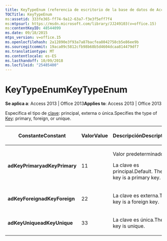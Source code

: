 ```yaml
---
title: KeyTypeEnum (referencia de escritorio de la base de datos de Access)
TOCTitle: KeyTypeEnum
ms:assetid: 333fe365-ff74-9a12-63a7-f3e3f5eff7f4
ms:mtpsurl: https://msdn.microsoft.com/library/JJ249103(v=office.15)
ms:contentKeyID: 48544099
ms.date: 09/18/2015
mtps_version: v=office.15
ms.openlocfilehash: 2a12890e3f93a7a87bacfea8042758cb5e86ee9b
ms.sourcegitcommit: 19aca09c5812cfb98b68b5d4604dcaa814479df7
ms.translationtype: MT
ms.contentlocale: es-ES
ms.lasthandoff: 10/09/2018
ms.locfileid: "25485400"
---
```

# <a name="keytypeenum"></a><span data-ttu-id="819e6-102">KeyTypeEnum</span><span class="sxs-lookup"><span data-stu-id="819e6-102">KeyTypeEnum</span></span>


<span data-ttu-id="819e6-103">**Se aplica a**: Access 2013 | Office 2013</span><span class="sxs-lookup"><span data-stu-id="819e6-103">**Applies to**: Access 2013 | Office 2013</span></span>

<span data-ttu-id="819e6-104">Especifica el tipo de [clave](key-object-adox.md): principal, externa o única.</span><span class="sxs-lookup"><span data-stu-id="819e6-104">Specifies the type of [Key](key-object-adox.md): primary, foreign, or unique.</span></span>

<table>
<colgroup>
<col style="width: 33%" />
<col style="width: 33%" />
<col style="width: 33%" />
</colgroup>
<thead>
<tr class="header">
<th><p><span data-ttu-id="819e6-105">Constante</span><span class="sxs-lookup"><span data-stu-id="819e6-105">Constant</span></span></p></th>
<th><p><span data-ttu-id="819e6-106">Valor</span><span class="sxs-lookup"><span data-stu-id="819e6-106">Value</span></span></p></th>
<th><p><span data-ttu-id="819e6-107">Descripción</span><span class="sxs-lookup"><span data-stu-id="819e6-107">Description</span></span></p></th>
</tr>
</thead>
<tbody>
<tr class="odd">
<td><p><span data-ttu-id="819e6-108"><strong>adKeyPrimary</strong></span><span class="sxs-lookup"><span data-stu-id="819e6-108"><strong>adKeyPrimary</strong></span></span></p></td>
<td><p><span data-ttu-id="819e6-109">1</span><span class="sxs-lookup"><span data-stu-id="819e6-109">1</span></span></p></td>
<td><p><span data-ttu-id="819e6-p101">Valor predeterminado.

La clave es principal.</span><span class="sxs-lookup"><span data-stu-id="819e6-p101">Default. The key is a primary key.</span></span></p></td>
</tr>
<tr class="even">
<td><p><span data-ttu-id="819e6-112"><strong>adKeyForeign</strong></span><span class="sxs-lookup"><span data-stu-id="819e6-112"><strong>adKeyForeign</strong></span></span></p></td>
<td><p><span data-ttu-id="819e6-113">2</span><span class="sxs-lookup"><span data-stu-id="819e6-113">2</span></span></p></td>
<td><p><span data-ttu-id="819e6-114">La clave es externa.</span><span class="sxs-lookup"><span data-stu-id="819e6-114">The key is a foreign key.</span></span></p></td>
</tr>
<tr class="odd">
<td><p><span data-ttu-id="819e6-115"><strong>adKeyUnique</strong></span><span class="sxs-lookup"><span data-stu-id="819e6-115"><strong>adKeyUnique</strong></span></span></p></td>
<td><p><span data-ttu-id="819e6-116">3</span><span class="sxs-lookup"><span data-stu-id="819e6-116">3</span></span></p></td>
<td><p><span data-ttu-id="819e6-117">La clave es única.</span><span class="sxs-lookup"><span data-stu-id="819e6-117">The key is unique.</span></span></p></td>
</tr>
</tbody>
</table>

